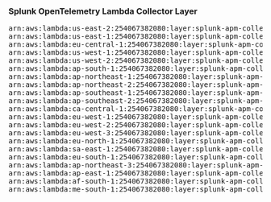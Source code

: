 <h3>Splunk OpenTelemetry Lambda Collector Layer</h3>

<pre>
arn:aws:lambda:us-east-2:254067382080:layer:splunk-apm-collector:16
arn:aws:lambda:us-east-1:254067382080:layer:splunk-apm-collector:3
arn:aws:lambda:eu-central-1:254067382080:layer:splunk-apm-collector:3
arn:aws:lambda:us-west-1:254067382080:layer:splunk-apm-collector:3
arn:aws:lambda:us-west-2:254067382080:layer:splunk-apm-collector:3
arn:aws:lambda:ap-south-1:254067382080:layer:splunk-apm-collector:3
arn:aws:lambda:ap-northeast-1:254067382080:layer:splunk-apm-collector:3
arn:aws:lambda:ap-northeast-2:254067382080:layer:splunk-apm-collector:3
arn:aws:lambda:ap-southeast-1:254067382080:layer:splunk-apm-collector:3
arn:aws:lambda:ap-southeast-2:254067382080:layer:splunk-apm-collector:3
arn:aws:lambda:ca-central-1:254067382080:layer:splunk-apm-collector:3
arn:aws:lambda:eu-west-1:254067382080:layer:splunk-apm-collector:3
arn:aws:lambda:eu-west-2:254067382080:layer:splunk-apm-collector:3
arn:aws:lambda:eu-west-3:254067382080:layer:splunk-apm-collector:3
arn:aws:lambda:eu-north-1:254067382080:layer:splunk-apm-collector:3
arn:aws:lambda:sa-east-1:254067382080:layer:splunk-apm-collector:3
arn:aws:lambda:eu-south-1:254067382080:layer:splunk-apm-collector:3
arn:aws:lambda:ap-northeast-3:254067382080:layer:splunk-apm-collector:3
arn:aws:lambda:ap-east-1:254067382080:layer:splunk-apm-collector:3
arn:aws:lambda:af-south-1:254067382080:layer:splunk-apm-collector:3
arn:aws:lambda:me-south-1:254067382080:layer:splunk-apm-collector:3
</pre>
